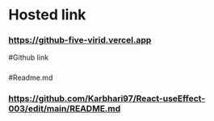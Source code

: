 # Hosted link
### https://github-five-virid.vercel.app

#Github link
###

#Readme.md
### https://github.com/Karbhari97/React-useEffect-003/edit/main/README.md
